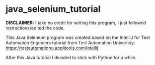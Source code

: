 # java_selenium_tutorial

**DISCLAIMER:** I take no credit for writing this program, I just followed instructions/edited the code.

This Java Selenium program was created based on the IntelliJ for Test Automation Engineers tutorial from Test Automation Univeristy: https://testautomationu.applitools.com/intellij

After this Java tutorial I decided to stick with Python for a while.
